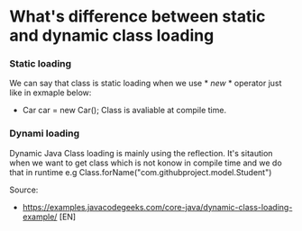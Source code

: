 # What's difference between static and dynamic class loading

### Static loading
We can say that class is static loading when we use * *new* * operator just like in exmaple below:
- Car car = new Car();
Class is avaliable at compile time.

### Dynami loading
Dynamic Java Class loading is mainly using the reflection.
It's sitaution when we want to get class which is not konow in compile time and we do that in runtime e.g
Class.forName("com.githubproject.model.Student")

Source:
 - https://examples.javacodegeeks.com/core-java/dynamic-class-loading-example/ [EN]
